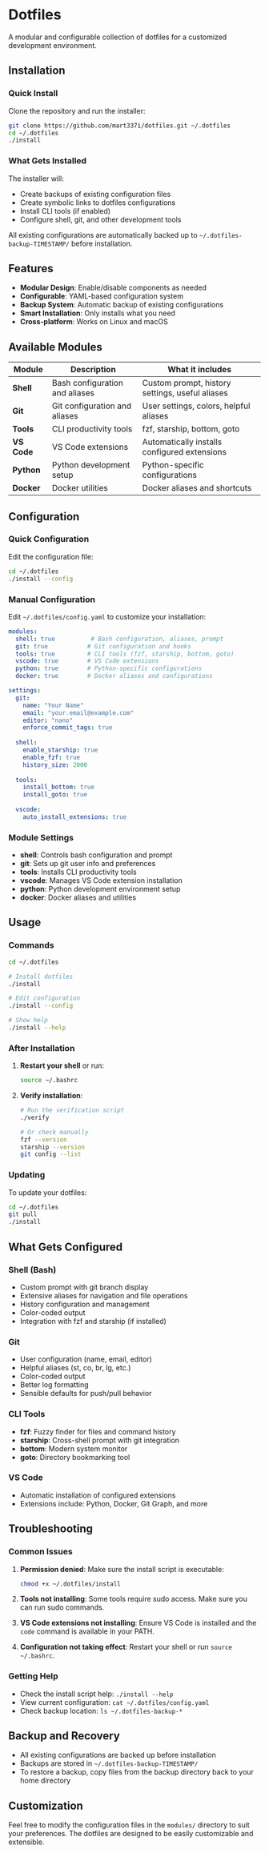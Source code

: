 # Dotfiles

A modular and configurable collection of dotfiles for a customized development environment.

## Installation

### Quick Install

Clone the repository and run the installer:

```bash
git clone https://github.com/mart337i/dotfiles.git ~/.dotfiles
cd ~/.dotfiles
./install
```

### What Gets Installed

The installer will:
- Create backups of existing configuration files
- Create symbolic links to dotfiles configurations
- Install CLI tools (if enabled)
- Configure shell, git, and other development tools

All existing configurations are automatically backed up to `~/.dotfiles-backup-TIMESTAMP/` before installation.

## Features

- **Modular Design**: Enable/disable components as needed
- **Configurable**: YAML-based configuration system
- **Backup System**: Automatic backup of existing configurations
- **Smart Installation**: Only installs what you need
- **Cross-platform**: Works on Linux and macOS

## Available Modules

| Module | Description | What it includes |
|--------|-------------|------------------|
| **Shell** | Bash configuration and aliases | Custom prompt, history settings, useful aliases |
| **Git** | Git configuration and aliases | User settings, colors, helpful aliases |
| **Tools** | CLI productivity tools | fzf, starship, bottom, goto |
| **VS Code** | VS Code extensions | Automatically installs configured extensions |
| **Python** | Python development setup | Python-specific configurations |
| **Docker** | Docker utilities | Docker aliases and shortcuts |

## Configuration

### Quick Configuration

Edit the configuration file:

```bash
cd ~/.dotfiles
./install --config
```

### Manual Configuration

Edit `~/.dotfiles/config.yaml` to customize your installation:

```yaml
modules:
  shell: true          # Bash configuration, aliases, prompt
  git: true           # Git configuration and hooks
  tools: true         # CLI tools (fzf, starship, bottom, goto)
  vscode: true        # VS Code extensions
  python: true        # Python-specific configurations
  docker: true        # Docker aliases and configurations

settings:
  git:
    name: "Your Name"
    email: "your.email@example.com"
    editor: "nano"
    enforce_commit_tags: true
  
  shell:
    enable_starship: true
    enable_fzf: true
    history_size: 2000
    
  tools:
    install_bottom: true
    install_goto: true
    
  vscode:
    auto_install_extensions: true
```

### Module Settings

- **shell**: Controls bash configuration and prompt
- **git**: Sets up git user info and preferences
- **tools**: Installs CLI productivity tools
- **vscode**: Manages VS Code extension installation
- **python**: Python development environment setup
- **docker**: Docker aliases and utilities

## Usage

### Commands

```bash
cd ~/.dotfiles

# Install dotfiles
./install

# Edit configuration
./install --config

# Show help
./install --help
```

### After Installation

1. **Restart your shell** or run:
   ```bash
   source ~/.bashrc
   ```

2. **Verify installation**:
   ```bash
   # Run the verification script
   ./verify
   
   # Or check manually
   fzf --version
   starship --version
   git config --list
   ```

### Updating

To update your dotfiles:

```bash
cd ~/.dotfiles
git pull
./install
```

## What Gets Configured

### Shell (Bash)
- Custom prompt with git branch display
- Extensive aliases for navigation and file operations
- History configuration and management
- Color-coded output
- Integration with fzf and starship (if installed)

### Git
- User configuration (name, email, editor)
- Helpful aliases (st, co, br, lg, etc.)
- Color-coded output
- Better log formatting
- Sensible defaults for push/pull behavior

### CLI Tools
- **fzf**: Fuzzy finder for files and command history
- **starship**: Cross-shell prompt with git integration
- **bottom**: Modern system monitor
- **goto**: Directory bookmarking tool

### VS Code
- Automatic installation of configured extensions
- Extensions include: Python, Docker, Git Graph, and more

## Troubleshooting

### Common Issues

1. **Permission denied**: Make sure the install script is executable:
   ```bash
   chmod +x ~/.dotfiles/install
   ```

2. **Tools not installing**: Some tools require sudo access. Make sure you can run sudo commands.

3. **VS Code extensions not installing**: Ensure VS Code is installed and the `code` command is available in your PATH.

4. **Configuration not taking effect**: Restart your shell or run `source ~/.bashrc`.

### Getting Help

- Check the install script help: `./install --help`
- View current configuration: `cat ~/.dotfiles/config.yaml`
- Check backup location: `ls ~/.dotfiles-backup-*`

## Backup and Recovery

- All existing configurations are backed up before installation
- Backups are stored in `~/.dotfiles-backup-TIMESTAMP/`
- To restore a backup, copy files from the backup directory back to your home directory

## Customization

Feel free to modify the configuration files in the `modules/` directory to suit your preferences. The dotfiles are designed to be easily customizable and extensible.